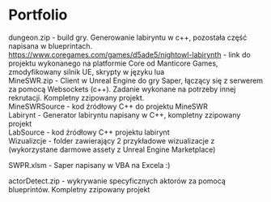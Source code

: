# Portfolio

dungeon.zip - build gry. Generowanie labiryntu w c++, pozostała część napisana w blueprintach.
https://www.coregames.com/games/d5ade5/nightowl-labirynth - link do projektu wykonanego na platformie Core od Manticore Games, zmodyfikowany silnik UE, skrypty w języku lua  
MineSWR.zip - Client w Unreal Engine do gry Saper, łączący się z serwerem za pomocą Websockets (c++). Zadanie wykonane na potrzeby innej rekrutacji. Kompletny zzipowany projekt.  
MineSWRSource - kod źródłowy C++ do projektu MineSWR  
Labirynt - Generator labiryntu napisany w C++, kompletny zzipowany projekt  
LabSource - kod źródłowy C++ projektu labirynt  
Wizualizcje - folder zawierający 2 przykładowe wizualizacje z (wykorzystane darmowe assety z Unreal Engine Marketplace)

SWPR.xlsm - Saper napisany w VBA na Excela :)

actorDetect.zip - wykrywanie specyficznych aktorów za pomocą blueprintów. Kompletny zzipowany projekt

